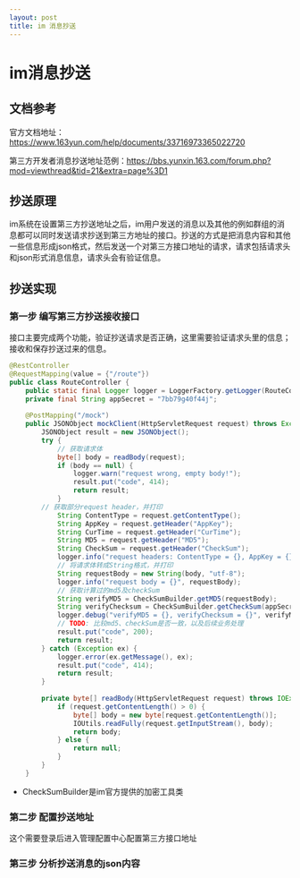 ```yaml
---
layout: post
title: im 消息抄送
---
```


# im消息抄送

## 文档参考

官方文档地址：https://www.163yun.com/help/documents/33716973365022720

第三方开发者消息抄送地址范例：https://bbs.yunxin.163.com/forum.php?mod=viewthread&tid=21&extra=page%3D1



## 抄送原理

im系统在设置第三方抄送地址之后，im用户发送的消息以及其他的例如群组的消息都可以同时发送请求抄送到第三方地址的接口。抄送的方式是把消息内容和其他一些信息形成json格式，然后发送一个对第三方接口地址的请求，请求包括请求头和json形式消息信息，请求头会有验证信息。

## 抄送实现

### 第一步 编写第三方抄送接收接口

接口主要完成两个功能，验证抄送请求是否正确，这里需要验证请求头里的信息；接收和保存抄送过来的信息。

```java
@RestController
@RequestMapping(value = {"/route"})
public class RouteController {
    public static final Logger logger = LoggerFactory.getLogger(RouteController.class);
    private final String appSecret = "7bb79g40f44j";
    
    @PostMapping("/mock")
    public JSONObject mockClient(HttpServletRequest request) throws Exception {
        JSONObject result = new JSONObject();
        try {
            // 获取请求体
            byte[] body = readBody(request);
            if (body == null) {
                logger.warn("request wrong, empty body!");
                result.put("code", 414);
                return result;
            }
        // 获取部分request header，并打印
            String ContentType = request.getContentType();
            String AppKey = request.getHeader("AppKey");
            String CurTime = request.getHeader("CurTime");
            String MD5 = request.getHeader("MD5");
            String CheckSum = request.getHeader("CheckSum");
            logger.info("request headers: ContentType = {}, AppKey = {}, CurTime = {}, " + "MD5 = {}, CheckSum = {}", ContentType, AppKey, CurTime, MD5, CheckSum);
            // 将请求体转成String格式，并打印
            String requestBody = new String(body, "utf-8");
            logger.info("request body = {}", requestBody);
            // 获取计算过的md5及checkSum
            String verifyMD5 = CheckSumBuilder.getMD5(requestBody);
            String verifyChecksum = CheckSumBuilder.getCheckSum(appSecret, verifyMD5, CurTime);
            logger.debug("verifyMD5 = {}, verifyChecksum = {}", verifyMD5,verifyChecksum);
            // TODO: 比较md5、checkSum是否一致，以及后续业务处理
            result.put("code", 200);
            return result;
        } catch (Exception ex) {
            logger.error(ex.getMessage(), ex);
            result.put("code", 414);
            return result;
        }
        
        private byte[] readBody(HttpServletRequest request) throws IOException {
            if (request.getContentLength() > 0) {
                byte[] body = new byte[request.getContentLength()];
                IOUtils.readFully(request.getInputStream(), body);
                return body;
            } else {
                return null;
            }
    	}
    }
```

- CheckSumBuilder是im官方提供的加密工具类

### 第二步 配置抄送地址

这个需要登录后进入管理配置中心配置第三方接口地址

### 第三步 分析抄送消息的json内容

